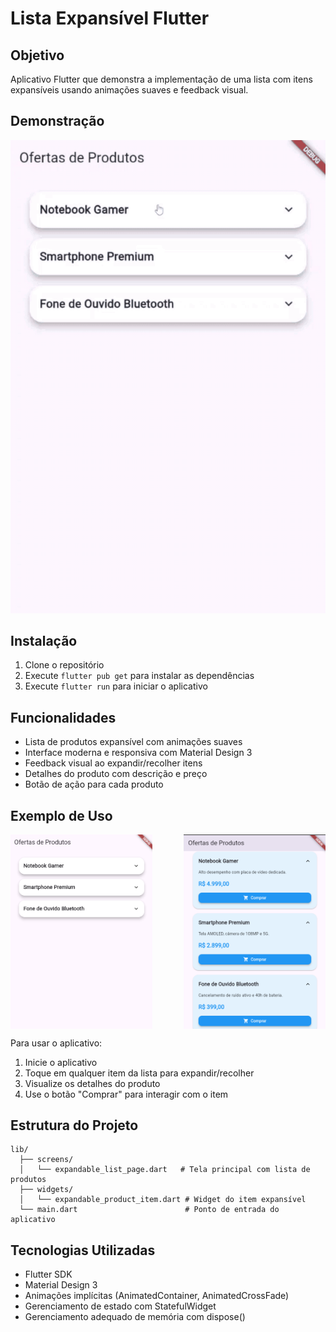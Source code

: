 # Lista Expansível Flutter

## Objetivo
Aplicativo Flutter que demonstra a implementação de uma lista com itens expansíveis usando animações suaves e feedback visual.

## Demonstração
![Demonstração da Lista Expansível](screenshots/demo.gif)

## Instalação
1. Clone o repositório
2. Execute `flutter pub get` para instalar as dependências
3. Execute `flutter run` para iniciar o aplicativo

## Funcionalidades
- Lista de produtos expansível com animações suaves
- Interface moderna e responsiva com Material Design 3
- Feedback visual ao expandir/recolher itens
- Detalhes do produto com descrição e preço
- Botão de ação para cada produto

## Exemplo de Uso
<div style="display: flex; justify-content: space-between;">
  <img src="screenshots/captura_de_tela_recolhido.png" alt="Exemplo de item recolhido" width="45%">
  <img src="screenshots/captura_de_tela_expandido.png" alt="Exemplo de item expandido" width="45%">
</div>

Para usar o aplicativo:
1. Inicie o aplicativo
2. Toque em qualquer item da lista para expandir/recolher
3. Visualize os detalhes do produto
4. Use o botão "Comprar" para interagir com o item

## Estrutura do Projeto
```
lib/
  ├── screens/
  │   └── expandable_list_page.dart   # Tela principal com lista de produtos
  ├── widgets/
  │   └── expandable_product_item.dart # Widget do item expansível
  └── main.dart                        # Ponto de entrada do aplicativo
```

## Tecnologias Utilizadas
- Flutter SDK
- Material Design 3
- Animações implícitas (AnimatedContainer, AnimatedCrossFade)
- Gerenciamento de estado com StatefulWidget
- Gerenciamento adequado de memória com dispose()